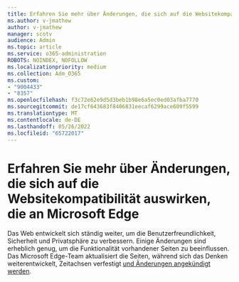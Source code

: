 ```yaml
---
title: Erfahren Sie mehr über Änderungen, die sich auf die Websitekompatibilität auswirken, die an Microsoft Edge
ms.author: v-jmathew
author: v-jmathew
manager: scotv
audience: Admin
ms.topic: article
ms.service: o365-administration
ROBOTS: NOINDEX, NOFOLLOW
ms.localizationpriority: medium
ms.collection: Adm_O365
ms.custom:
- "9004433"
- "8357"
ms.openlocfilehash: f3c72e62e9d5d3beb1b98e6a5ec0ed03afba7770
ms.sourcegitcommit: de17cf643683f8406831eecaf6299ace609f5599
ms.translationtype: MT
ms.contentlocale: de-DE
ms.lasthandoff: 05/26/2022
ms.locfileid: "65722017"
---
```

# <a name="learn-about-site-compatibility-affecting-changes-coming-to-microsoft-edge"></a>Erfahren Sie mehr über Änderungen, die sich auf die Websitekompatibilität auswirken, die an Microsoft Edge

Das Web entwickelt sich ständig weiter, um die Benutzerfreundlichkeit, Sicherheit und Privatsphäre zu verbessern. Einige Änderungen sind erheblich genug, um die Funktionalität vorhandener Seiten zu beeinflussen. Das Microsoft Edge-Team aktualisiert die Seiten, während sich das Denken weiterentwickelt, Zeitachsen verfestigt [und Änderungen angekündigt werden](https://go.microsoft.com/fwlink/?linkid=2135534).
